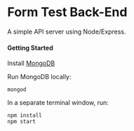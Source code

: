 # Form Test Back-End
A simple API server using Node/Express.

#### Getting Started


Install [MongoDB](https://docs.mongodb.com/manual/installation/#mongodb-community-edition)

Run MongoDB locally:
```
mongod
```

In a separate terminal window, run:
```
npm install
npm start
```
